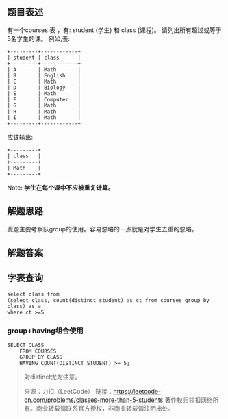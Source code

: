 ## 题目表述
有一个courses 表 ，有: student (学生) 和 class (课程)。
请列出所有超过或等于5名学生的课。
例如,表:
```mysql
+---------+------------+
| student | class      |
+---------+------------+
| A       | Math       |
| B       | English    |
| C       | Math       |
| D       | Biology    |
| E       | Math       |
| F       | Computer   |
| G       | Math       |
| H       | Math       |
| I       | Math       |
+---------+------------+
```
应该输出:

```mysql
+---------+
| class   |
+---------+
| Math    |
+---------+
```
Note:
**学生在每个课中不应被重复计算。**

## 解题思路

此题主要考察队group的使用。容易忽略的一点就是对学生去重的忽略。

## 解题答案

## 字表查询
```mysql
select class from 
(select class, count(distinct student) as ct from courses group by class) as a
where ct >=5
```
### group+having组合使用
```mysql
SELECT CLASS
	FROM COURSES
	GROUP BY CLASS							
	HAVING COUNT(DISTINCT STUDENT) >= 5;
```
> 对distinct尤为注意。

> 来源：力扣（LeetCode）
链接：https://leetcode-cn.com/problems/classes-more-than-5-students
著作权归领扣网络所有。商业转载请联系官方授权，非商业转载请注明出处。
